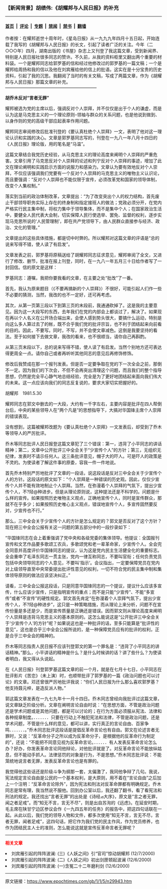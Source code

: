 ### 【新闻背景】胡绩伟:《胡耀邦与人民日报》的补充

---

#### [首页](../../../..?n29943) &nbsp;|&nbsp; [评论](../../../../../epoch-comment?n29943) &nbsp;|&nbsp; [专题](../../../../../epoch-special?n29943) &nbsp;|&nbsp; [禁闻](../../../../../epoch-news?n29943) &nbsp;|&nbsp; [禁书](../../../../../books?n29943) &nbsp;|&nbsp; [翻墙](https://github.com/gfw-breaker/nogfw/blob/master/README.md?n29943)


<div class="post_content" id="artbody" itemprop="articleBody">
 <!-- article content begin -->
 <p>
  作者按：在耀邦逝世十周年时，《星岛日报》从一九九九年四月十五日起，开始连载了我写的《胡耀邦与人民日报》的长文，引起了读者广泛的关注。今年（二○○○年）四月，湖南出版的《书屋》杂志上又刊登了我这篇文章，受到新闻界、特别是人民日报社很多同志的赞许。不久前，从我的资料柜里又翻出两个重要的材料袋。一个是耀邦同志给郭罗基的信和经过他修改过的郭罗基的一篇文稿；一个是耀邦给周扬和我的信以及他在刘宾雁给他的信上的批语。这实在是十分宝贵的历史资料，引起了我的沉思。我翻阅了当时的有关文稿，写成了两篇文章，作为《胡耀邦与人民日报》那篇文章的补充。
  <br/>
  —————————————————————
 </p>
 <p>
  <b>
   胡乔木反对“言者无罪”
  </b>
 </p>
 <p>
  耀邦被选为党的主席以后，强调反对个人崇拜，并不仅仅是出于个人的谦虚，而是认为这是马克思主义的一个理论原则–领袖与群众的关系问题，也是他说到做到、以身作则的党的高级干部应起表率作用问题。
 </p>
 <p>
  耀邦同志审阅修改后批准刊登的《要认真杜绝个人崇拜》一文，表明了他对这一理论认识和实践的决心。文章是郭罗基同志写的，刊登在一九八一年八月十四日的《人民日报》理论版，用的笔名是“马温”。
 </p>
 <p>
  这篇文章结合我党历史经验，从马克思主义的理论高度来阐明个人崇拜的严重危害。文章引用了马克思反对个人崇拜的论述和列宁反对个人崇拜的事迹，增加了此文在理论阐明和实践启示方面的说服力和感染力。文章认为要有效地反对个人崇拜，不仅应该强调我们党要有一个反对个人崇拜的马克思主义的唯物主义认识论，而且要强调：“反对个人崇拜也不能仅限于宣传，必须改革党和国家的领导体制，改变个人集权制。”
 </p>
 <p>
  落实到当前的政治体制改革，文章提出：“为了改变突出个人的权力结构，首先废止干部领导职务实际上存在的终身制和指定接班人的做法；党政必须分开，在党内严格实行民主集中制，将权力集中于领导集体，而不是集中个人；在国家政治生活中，要健全人民代表大会制，切实保障人民行使选举、罢免、监督的权利，逐步实现马克思所说的‘人民管理制’，即在共产党领导下，由人民群众直接参与经济、政治、文化的管理。”
 </p>
 <p>
  文章提出的这些具体措施，都是切中时弊的。所以耀邦对这篇文章的评语是“总的说来写得不错，使人读了有启发”。
 </p>
 <p>
  文章发表之前，郭罗基将原稿送给了胡耀邦同志征求意见，耀邦审阅了全文，又进行了修改、删节，批准在报上刊登，同时，在一九八一年五月三十日给作者写了一封回信。信的原文是这样：
 </p>
 <p>
  罗基同志：遵嘱，我把你要我看的文章，在主要之处“批改”了一番。
 </p>
 <p>
  首先，我认为原来题目（《不要再搞新的个人崇拜》）不很好，可能引起人们作一些不必要的猜测，当然，我改的也不一定好，还可再考虑。
 </p>
 <p>
  其次，从第一页第三段以下到第三页的末段前，我通通砍掉了。这是我的主要意见。因为这一大段写的东西，去年我们在党的内部会上都谈过了，解决了。如果现在再以个人名义在公开场合端出来，会使人感到势头很大，要搞什么运动，特别是向这么多人算过去了的帐，既不合乎我们党的批评宗旨，也不利于团结起来向前看的目的。因此，不要写。同时，不写，并不会使文章减色。这倒是我要坚持的看法。至于如何接下去做文章，我改的看来，也不很顺当，请你自己再斟酌。
 </p>
 <p>
  从第三页末段以下，总的说来写得不错，使人读了有启发。当然个别地方还可表达得更周全一点。请你自己或者再听听其他同志的意见后再修饰修饰。
 </p>
 <p>
  修改后我赞成在那一个报刊发表。但是否一定要争取在党的下一次全会之前，那倒不一定。因为我们的下次会，不但不会再突出清理这个问题，而且我们的整个指导思想，仍然是完全平心静气地总结经验，完全是为了更好地团结起来面向我们伟大的未来。这一点应该向我们的同志反复说的，要求大家切实把握好的。
 </p>
 <p>
  胡耀邦　1981.5.30
 </p>
 <p>
  耀邦同志在郭文中删去的一大段，大约有一千字左右，主要内容是批评在四人帮倒台后，中央的某些领导人在“两个凡是”的思想指导下，大搞对华国锋主席个人崇拜的错误表现。
 </p>
 <p>
  没有想到，这篇被耀邦改题为《要认真杜绝个人崇拜》一文发表后，却受到了乔木等领导人的严厉批评。
 </p>
 <p>
  乔木等同志批评人民日报登这篇文章犯了三个错误：第一，违背了小平同志的讲话精神；第二，文章中公开批评三中全会关于“少宣传个人”的方针；第三，无组织无纪律，发表时不请示任何人。这三条批评意见，帽子大的吓人。可是吓人的政策是不灵的。为使读者了解这件事的原委，容我一件一件地说。
 </p>
 <p>
  首先乔木特别严厉地批评了文章的一段话，说这段话是反对三中全会关于少宣传个人的方针。这段话的原文如下：“个人崇拜是一种错误的历史观。因此，仅仅少宣传个人并不能有效地制止个人崇拜。当然，在弥漫着个人崇拜的气氛下，提出少宣传个人，不?陉@种进步。但是从理论原则说，这种提法还是不科学的。问题是什么样的宣传。如果按照历史唯物主义观点，正确地宣传个人，同时是宣传群众，那就不在乎多少；如果按照历史唯心主义观点，错误地宣传个人，多宣传固然要反对，少宣传也不行。”
 </p>
 <p>
  那么，三中全会关于少宣传个人的方针是怎么规定的？郭文是否反对了这个方针？现在把三中全会公报有关这一问题的第五部分中的一段抄录如下：
 </p>
 <p>
  “华国锋同志在会上着重强调了党中央和各级党委的集体领导。他提议：全国报刊宣传和文艺作品要多歌颂工农兵，多歌颂党和老一辈革命家，少宣传个人。全会完全同意并高度评价华国锋同志的提议，认为这是党内民主生活健全化的重要标志。全会重申了毛泽东同志一贯主张，党内一律互称同志，不要叫官衔；任何负责党员包括中央领导同志的个人意见，不要叫‘指示’。会议指出，一定要保障党员在党内对上级领导直至中央常委提出批评性意见的权利，一切不符合党的民主集中制和集体领导原则的做法应该坚决纠正。”
 </p>
 <p>
  请看，三中全会公报这段话，只是同意华国锋同志的一个提议，提议什么应该多宣传，什么应该少宣传，只是指明宣传的重点；而不是只能“少宣传”、不能“多宣传”或者“不宣传”的硬性规定。郭文首先肯定“在弥漫着个人崇拜气氛下，提出少宣传个人，不?陉@种进步”，这只是一种策略措施，而从理论上来分析，问题不在宣传份量是多还是少，而是宣传质量是正确还是错误。因而郭文则从理论高度来阐明个人崇拜是违背马克思主义的基本原则的。这怎么能说这是“公开批评三中全会关于‘少宣传个人’的方针”呢？如果说这也是一种批评的话，至多只能算是“批评性的意见”，这也是合乎三中全会公报所说的，是一种保障党员应有的批评的权利，正是合乎三中全会的精神的。
 </p>
 <p>
  乔木等同志指责人民日报不应该刊登郭文的第一个罪名是：“违背了小平同志的讲话精神。”那么，小平讲话的精神是什么？是什么时候讲的话？讲了些什么？为使读者明白，我又得从头说起。
 </p>
 <p>
  在《人民日报》刊登郭罗基这篇文章的前一个月，就是在七月十七日，小平同志在批评影片《苦恋》（未上演）时，也顺带批评了郭罗基的一篇《政治问题也可以讨论》的文章。邓还曾很严厉地批评我说：“你们人民日报为什么那么喜欢郭罗基？他支持聂元梓，是造反派人物。”
 </p>
 <p>
  郭这篇文章发表在一九七九年十一月十四日。乔木同志曾经向我批评过这篇文章，说文章缺乏阶级分析。文章在阐明言论自由时说：“在思想方面，不管是政治问题还是学术问题或是其他问题，都是可以讨论的；在行为方面必须服从宪法、法律和各种规章制度。．．．．．．．只要在行动上不触犯宪法和法律，不管是政治问题，还是学术问题，不管是什么样的意见，都可以讲，实行真正的言论自由、百家争鸣．．．．．．．。”乔木同志批评这段话是提倡反革命言论也有自由。郭文在论述言者无罪时，又说：“反革命分子之所以成为反革命分子，是根据他的反革命行为制定的”，还说：“不能把不同意见视为反革命言论。．．．．．．有人发表反革命言论怎么办？好办，你发表革命言论同他辩论，对他批评就是了。对反革命言论不能放纵姑息，但不能动手抓人。法律惩罚的对象是行为，不是思想。”乔木同志批评说：不能笼统地说言者无罪，发表反革命言论也是有罪的。
 </p>
 <p>
  我觉得他这些话还是阶级斗争为纲那一套，太偏激了，我同他争辩了几句。我说，宪法规定言论自由是公民的一个基本权利，是大原则，用不着在“言论自由”之后加上一个注明：“反革命言论除外”，因为宪法和刑法对反革命罪都有明确规定。乔木同志是常有理，我当然说不服他。回到办公室以后，我还翻了翻书，看了看宪法和刑法的规定。我还找出“言者无罪”的出处是《诗经ܩ大序》，原文是“言之者无罪，闻之者足戒”。而“知无不言，言无不尽”，则是出自苏洵的《远虑》。在延安时期，毛主席在陕甘宁边区参议会作《一九四五年的任务》的报告中，把这四句话联在一起。从此以后，我们党的领导人物和文件，都多次使用“知无不言，言无不尽，言者无罪，闻者足戒”，这四句话，把它作为我们党的民主作风，作为党员修养，也作为团结民主人士的准则，怎么能说这就是宣传反革命言者无罪呢？
 </p>
 <hr/>
 <p>
  <b>
   <font color="red">
    相关文章
   </font>
  </b>
  <br/>
 </p>
 <li>
  <ok href="http://epochtimes.com/news/epochnews/newscontent.asp?ID=22546" target="_blank">
   刘宾雁引起的阵阵波澜: (三)《人妖之间》引“官司”惊动胡耀邦
  </ok>
  (12/7/2000)
  <li>
   <ok href="http://epochtimes.com/news/epochnews/newscontent.asp?ID=22397" target="_blank">
    刘宾雁引起的阵阵波澜: (二)《人妖之间》初出剑匣顿起波澜
   </ok>
   (12/6/2000)
   <li>
    <ok href="http://epochtimes.com/news/epochnews/newscontent.asp?ID=22204" target="_blank">
     刘宾雁引起的阵阵波澜: (一)含冤二十二年磨利剑
    </ok>
    (12/6/2000)
    <br/>
    <!-- article content end -->
    <div id="below_article_ad">
    </div>
   </li>
  </li>
 </li>
</div>


---

原文链接：https://www.epochtimes.com/gb/1/1/5/n29943.htm
